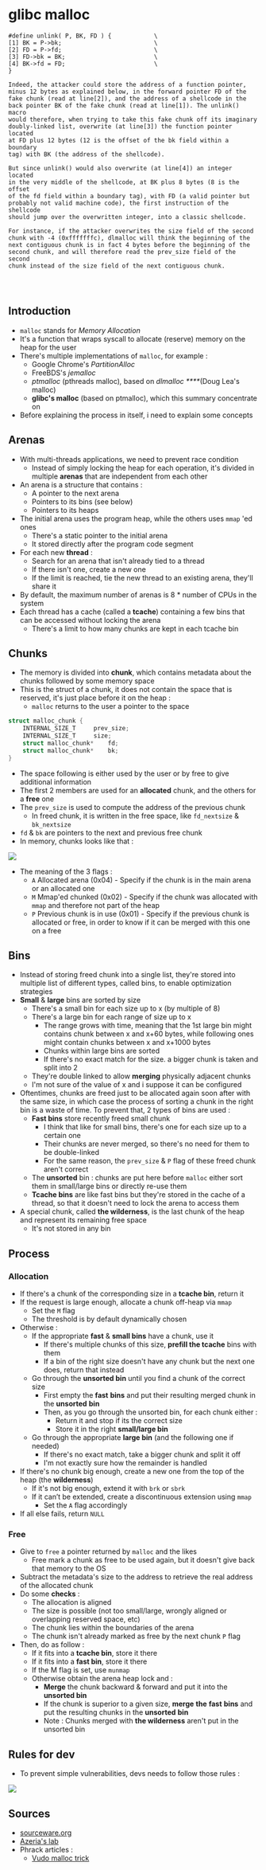 # glibc malloc

```text
#define unlink( P, BK, FD ) {            \
[1] BK = P->bk;                          \
[2] FD = P->fd;                          \
[3] FD->bk = BK;                         \
[4] BK->fd = FD;                         \
}

Indeed, the attacker could store the address of a function pointer,
minus 12 bytes as explained below, in the forward pointer FD of the
fake chunk (read at line[2]), and the address of a shellcode in the
back pointer BK of the fake chunk (read at line[1]). The unlink() macro
would therefore, when trying to take this fake chunk off its imaginary
doubly-linked list, overwrite (at line[3]) the function pointer located
at FD plus 12 bytes (12 is the offset of the bk field within a boundary
tag) with BK (the address of the shellcode).

But since unlink() would also overwrite (at line[4]) an integer located
in the very middle of the shellcode, at BK plus 8 bytes (8 is the offset
of the fd field within a boundary tag), with FD (a valid pointer but
probably not valid machine code), the first instruction of the shellcode
should jump over the overwritten integer, into a classic shellcode.

For instance, if the attacker overwrites the size field of the second
chunk with -4 (0xfffffffc), dlmalloc will think the beginning of the
next contiguous chunk is in fact 4 bytes before the beginning of the
second chunk, and will therefore read the prev_size field of the second
chunk instead of the size field of the next contiguous chunk. 




```

## Introduction

* `malloc` stands for _Memory Allocation_
* It's a function that wraps syscall to allocate \(reserve\) memory on the heap for the user
* There's multiple implementations of `malloc`, for example :
  * Google Chrome's _PartitionAlloc_ 
  * FreeBDS's _jemalloc_
  * _ptmalloc_ \(pthreads malloc\)_,_ based on _dlmalloc ****_\(Doug Lea's malloc\)
  * **glibc's malloc** \(based on ptmalloc\), which this summary concentrate on
* Before explaining the process in itself, i need to explain some concepts

## Arenas

* With multi-threads applications, we need to prevent race condition
  * Instead of simply locking the heap for each operation, it's divided in multiple **arenas** that are independent from each other
* An arena is a structure that contains :
  * A pointer to the next arena
  * Pointers to its bins \(see below\)
  * Pointers to its heaps
* The initial arena uses the program heap, while the others uses `mmap` 'ed ones
  * There's a static pointer to the initial arena
  * It stored directly after the program code segment
* For each new **thread** :
  * Search for an arena that isn't already tied to a thread
  * If there isn't one, create a new one
  * If the limit is reached, tie the new thread to an existing arena, they'll share it
* By default, the maximum number of arenas is 8 \* number of CPUs in the system
* Each thread has a cache \(called a **tcache**\) containing a few bins that can be accessed without locking the arena
  * There's a limit to how many chunks are kept in each tcache bin

## Chunks

* The memory is divided into **chunk**, which contains metadata about the chunks followed by some memory space
* This is the struct of a chunk, it does not contain the space that is reserved, it's just place before it on the heap :
  * `malloc` returns to the user a pointer to the space

```c
struct malloc_chunk {
    INTERNAL_SIZE_T     prev_size;
    INTERNAL_SIZE_T     size;
    struct malloc_chunk*    fd;
    struct malloc_chunk*    bk;
}
```

* The space following is either used by the user or by free to give additional information
* The first 2 members are used for an **allocated** chunk, and the others for a **free** one
* The `prev_size` is used to compute the address of the previous chunk
  * In freed chunk, it is written in the free space, like `fd_nextsize` & `bk_nextsize`
* `fd` & `bk` are pointers to the next and previous free chunk
* In memory, chunks looks like that :

![](../../.gitbook/assets/malloc%20%281%29.png)

* The meaning of the 3 flags :
  * `A` Allocated arena \(0x04\) - Specify if the chunk is in the main arena or an allocated one
  * `M` Mmap'ed chunked \(0x02\) - Specify if the chunk was allocated with `mmap` and therefore not part of the heap
  * `P` Previous chunk is in use \(0x01\) - Specify if the previous chunk is allocated or free, in order to know if it can be merged with this one on a free

## Bins

* Instead of storing freed chunk into a single list, they're stored into multiple list of different types, called bins, to enable optimization strategies
* **Small** & **large** bins are sorted by size
  * There's a small bin for each size up to x \(by multiple of 8\)
  * There's a large bin for each range of size up to x
    * The range grows with time, meaning that the 1st large bin might contains chunk between x  and x+60 bytes, while following ones might contain chunks between x and x+1000 bytes
    * Chunks within large bins are sorted
    * If there's no exact match for the size. a bigger chunk is taken and split into 2
  * They're double linked to allow **merging** physically adjacent chunks
  * I'm not sure of the value of x and i suppose it can be configured
* Oftentimes, chunks are freed just to be allocated again soon after with the same size, in which case the process of sorting a chunk in the right bin is a waste of time. To prevent that, 2 types of bins are used :
  * **Fast bins** store recently freed small chunk
    * I think that like for small bins, there's one for each size up to a certain one
    * Their chunks are never merged, so there's no need for them to be double-linked
    * For the same reason, the `prev_size` & `P` flag of these freed chunk aren't correct
  * The **unsorted** bin : chunks are put here before `malloc` either sort them in small/large bins or directly re-use them
  * **Tcache bins** are like fast bins but they're stored in the cache of a thread, so that it doesn't need to lock the arena to access them
* A special chunk, called **the wilderness**, is the last chunk of the heap and represent its remaining free space
  * It's not stored in any bin

## Process

### Allocation

* If there's a chunk of the corresponding size in a **tcache bin**, return it
* If the request is large enough, allocate a chunk off-heap via `mmap`
  * Set the `M` flag
  * The threshold is by default dynamically chosen
* Otherwise :
  * If the appropriate **fast** & **small bins** have a chunk, use it
    * If there's multiple chunks of this size, **prefill the tcache** bins with them
    * If a bin of the right size doesn't have any chunk but the next one does, return that instead
  * Go through the **unsorted bin** until you find a chunk of the correct size
    * First empty the **fast** **bins** and put their resulting merged chunk in the **unsorted** **bin**
    * Then, as you go through the unsorted bin, for each chunk either : 
      * Return it and stop if its the correct size
      * Store it in the right **small/large bin**
  * Go through the appropriate **large bin** \(and the following one if needed\)
    * If there's no exact match, take a bigger chunk and split it off
    * I'm not exactly sure how the remainder is handled
* If there's no chunk big enough, create a new one from the top of the heap \(the **wilderness**\)
  * If it's not big enough, extend it with `brk` or `sbrk`
  * If it can’t be extended, create a discontinuous extension using `mmap`
    * Set the `A` flag accordingly
* If all else fails, return `NULL`

### Free

* Give to `free` a pointer returned by `malloc` and the likes
  * Free mark a chunk as free to be used again, but it doesn't give back that memory to the OS
* Subtract the metadata's size to the address to retrieve the real address of the allocated chunk
* Do some **checks** :
  * The allocation is aligned
  * The size is possible \(not too small/large, wrongly aligned or overlapping reserved space, etc\)
  * The chunk lies within the boundaries of the arena
  * The chunk isn't already marked as free by the next chunk `P` flag
* Then, do as follow :
  * If it fits into a **tcache bin**, store it there
  * If it fits into a **fast bin**, store it there
  * If the M flag is set, use `munmap`
  * Otherwise obtain the arena heap lock and :
    * **Merge** the chunk backward & forward and put it into the **unsorted bin**
    * If the chunk is superior to a given size, **merge** **the** **fast** **bins** and put the resulting chunks in the **unsorted** **bin**
    * Note : Chunks merged with **the wilderness** aren't put in the unsorted bin

## Rules for dev

* To prevent simple vulnerabilities, devs needs to follow those rules :

![](../../.gitbook/assets/dev_rules.png)

## Sources

* [sourceware.org](https://sourceware.org/glibc/wiki/MallocInternals)
* [Azeria's lab](https://azeria-labs.com/heap-exploitation-part-1-understanding-the-glibc-heap-implementation/)
* Phrack articles :
  * [Vudo malloc trick](http://phrack.org/issues/57/8.html#article)

